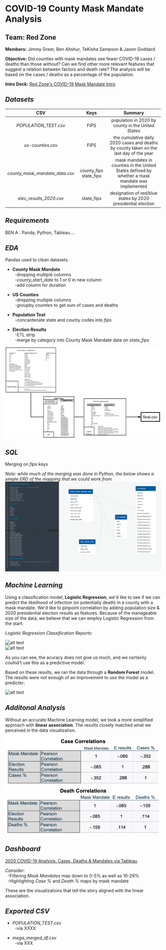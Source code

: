 # COVID-19 County Mask Mandate Analysis

## Team: Red Zone

**Members:** Jimmy Greer, Ben Altshur, TeKisha Sampson &amp; Jason Goddard


**Objective:** Did counties with mask mandates see fewer COVID-19 cases / deaths than those without?  Can we find other more relevant features that suggest a relation between factors and death rate?  The analysis will be based on the cases / deaths as a percentage of the population.  

**Intro Deck:** [Red Zone's COVID-19 Mask Mandate Intro](https://docs.google.com/presentation/d/16n0RSISNJ638HoVZlOlderMXyFtMTKz3fehBtG4oSqQ/edit#slide=id.p "Red Zone's COVID-19 Mask Mandate Intro") 

## ***Datasets***

| CSV | Keys | Summary |
| :---: | :---: | :---: |
| *POPULATION_TEST.csv* | FIPS | population in 2020 by county in the United States |
| *us-counties.csv* | FIPS | the cumulative daily 2020 cases and deaths by county taken on the last day of the year |
| *county_mask_mandate_data.csv* | county_fips state_fips | mask mandates in counties in the United States defined by whether a mask mandate was implemented | 
| *elec_results_2020.csv* | state_fips | designation of red/blue states by 2020 presidential election |


## ***Requirements***

BEN A : Panda, Python, Tableau.... 

## ***EDA***
Pandas used to clean datasets.

- **County Mask Mandate** <br>
&nbsp;&nbsp;-dropping multiple columns <br>
&nbsp;&nbsp;-*county_start_date* to 1 or 0 in new column <br>
&nbsp;&nbsp;-add column for duration 

- **US Counties** <br>
&nbsp;&nbsp;-dropping multiple columns <br>
&nbsp;&nbsp;-groupby *counties* to get sum of cases and deaths

- **Population Test** <br>
&nbsp;&nbsp;-concantenate state and county codes into *fips*


- **Election Results** <br>
&nbsp;&nbsp;-ETL strip <br>
&nbsp;&nbsp;-merge by category into County Mask Mandate data on *state_fips*

![alt_text](https://github.com/Jimmygjr10/Covid19_Mask_Mandate/blob/READ.ME/Resources/FlowChart.png)

## ***SQL***

Merging on *fips* keys

*Note: while much of the merging was done in Python, the below shows a simple ERD of the mapping that we could work from.*  
![alt text](https://github.com/Jimmygjr10/Covid19_Mask_Mandate/blob/main/database_covid_rev2.png)

## ***Machine Learning***
Using a classification model, **Logistic Regression**, we'd like to see if we can predict the likelihood of infection (or potentially death) in a county with a mask mandate.  We'd like to pinpoint correlation by adding population size & 2020 presidential election results as features.  Because of the manageable size of the data, we believe that we can employ Logistic Regression from the start.  

*Logistic Regression Classification Reports:* <br>

![alt text]() <br>
![alt text]() <br>

As you can see, the acuracy does not give us much, and we certainly coulnd't use this as a predictive model.  

Based on these results, we ran the data through a **Random Forest** model.  The results were not enough of an improvement to use the model as a predicter:

![alt text]()

## ***Additonal Analysis***
Without an accurate Machine Learning model, we took a more simplified approach with **linear association**.  The results closely matched what we perceived in the data visualization.  

![alt text](https://github.com/Jimmygjr10/Covid19_Mask_Mandate/blob/READ.ME/Resources/CaseCorr.png)
![alt text](https://github.com/Jimmygjr10/Covid19_Mask_Mandate/blob/READ.ME/Resources/DeathCorr.png)

## ***Dashboard***

[2020 COVID-19 Analysis.  Cases, Deaths & Mandates via Tableau](https://public.tableau.com/app/profile/jason.goddard/viz/COVID-19MaskMandateFP/Story1?publish=yes "Red Zone's COVID-19 Mask Mandate Intro")

*Consider:* <br>
&nbsp;&nbsp;-Filtering *Mask Mandates* map down to 0-5% as well as 10-29% <br>
&nbsp;&nbsp;-Highlighting *Case %* and *Death %* maps by mask mandate  <br>

These are the visualizations that tell the story aligned with the linear association.  

## ***Exported CSV***
- *POPULATION_TEST.csv* <br>
&nbsp;&nbsp;-via XXXX <br>

- *mega_merged_df.csv* <br>
&nbsp;&nbsp;-via XXX 
